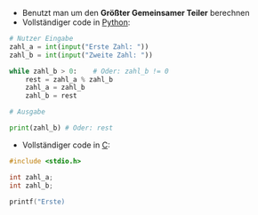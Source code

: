 
- Benutzt man um den **Größter Gemeinsamer Teiler** berechnen
- Vollständiger code in [Python](contents-python.md):

```python
# Nutzer Eingabe
zahl_a = int(input("Erste Zahl: "))
zahl_b = int(input("Zweite Zahl: "))

while zahl_b > 0:    # Oder: zahl_b != 0
    rest = zahl_a % zahl_b
    zahl_a = zahl_b
    zahl_b = rest

# Ausgabe

print(zahl_b) # Oder: rest
```

 - Vollständiger code in [C](contents-c.md):
```c 
#include <stdio.h>

int zahl_a;
int zahl_b;

printf("Erste)
```